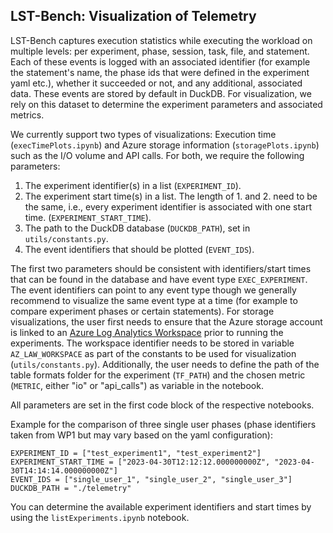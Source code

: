 <!--
{% comment %}
Copyright (c) Microsoft Corporation.

Licensed under the Apache License, Version 2.0 (the "License");
you may not use this file except in compliance with the License.
You may obtain a copy of the License at

    http://www.apache.org/licenses/LICENSE-2.0

Unless required by applicable law or agreed to in writing, software
distributed under the License is distributed on an "AS IS" BASIS,
WITHOUT WARRANTIES OR CONDITIONS OF ANY KIND, either express or implied.
See the License for the specific language governing permissions and
limitations under the License.
{% endcomment %}
-->

## LST-Bench: Visualization of Telemetry

LST-Bench captures execution statistics while executing the workload on multiple levels: per experiment, phase, session, task, file, and statement. Each of these events is logged with an associated identifier (for example the statement's name, the phase ids that were defined in the experiment yaml etc.), whether it succeeded or not, and any additional, associated data. These events are stored by default in DuckDB. For visualization, we rely on this dataset to determine the experiment parameters and associated metrics.

We currently support two types of visualizations: Execution time (``execTimePlots.ipynb``) and Azure storage information (``storagePlots.ipynb``) such as the I/O volume and API calls. For both, we require the following parameters:
1. The experiment identifier(s) in a list (`EXPERIMENT_ID`).
2. The experiment start time(s) in a list. The length of 1. and 2. need to be the same, i.e., every experiment identifier is associated with one start time. (`EXPERIMENT_START_TIME`).
3. The path to the DuckDB database (`DUCKDB_PATH`), set in ``utils/constants.py``. 
4. The event identifiers that should be plotted (`EVENT_IDS`). 

The first two parameters should be consistent with identifiers/start times that can be found in the database and have event type `EXEC_EXPERIMENT`. The event identifiers can point to any event type though we generally recommend to visualize the same event type at a time (for example to compare experiment phases or certain statements).
For storage visualizations, the user first needs to ensure that the Azure storage account is linked to an [Azure Log Analytics Workspace](https://learn.microsoft.com/en-us/azure/azure-monitor/logs/private-storage#link-storage-accounts-to-your-log-analytics-workspace) prior to running the experiments. The workspace identifier needs to be stored in variable `AZ_LAW_WORKSPACE` as part of the constants to be used for visualization (``utils/constants.py``). Additionally, the user needs to define the path of the table formats folder for the experiment (`TF_PATH`) and the chosen metric (`METRIC`, either "io" or "api_calls") as variable in the notebook.

All parameters are set in the first code block of the respective notebooks.

Example for the comparison of three single user phases (phase identifiers taken from WP1 but may vary based on the yaml configuration):
```
EXPERIMENT_ID = ["test_experiment1", "test_experiment2"]
EXPERIMENT_START_TIME = ["2023-04-30T12:12:12.000000000Z", "2023-04-30T14:14:14.000000000Z"]
EVENT_IDS = ["single_user_1", "single_user_2", "single_user_3"]
DUCKDB_PATH = "./telemetry"
```

You can determine the available experiment identifiers and start times by using the ``listExperiments.ipynb`` notebook.
